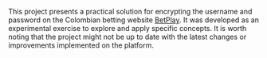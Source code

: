 This project presents a practical solution for encrypting the username and password on the Colombian betting website [BetPlay](https://tienda.betplay.com.co/). It was developed as an experimental exercise to explore and apply specific concepts. It is worth noting that the project might not be up to date with the latest changes or improvements implemented on the platform.